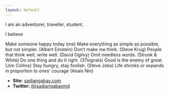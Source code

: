 ```yaml
---
layout: default
---
```


I am an adventurer, traveller, student.

I believe

  Make someone happy today (me)
  Make everything as simple as possible, but not simpler. (Albert Einstein)
  Don’t make me think. (Steve Krug)
  People that think well, write well. (David Ogilvy)
  Omit needless words. (Strunk & White)
  Do one thing and do it right. (37signals)
  Good is the enemy of great. (Jim Collins)
  Stay hungry, stay foolish. (Steve Jobs)
  Life shrinks or expands in proportion to ones’ courage (Anais Nin)

* __Site:__ [sadiangabay.com]
* __Twitter:__ [@jsadiangabaymd](https://twitter.com/jsadiangabaymd)

[sadiangabay.com]: http://www.sadiangabay.com
